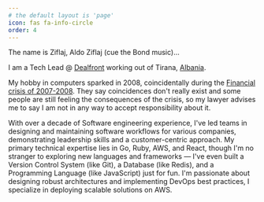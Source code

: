 ```yaml
---
# the default layout is 'page'
icon: fas fa-info-circle
order: 4
---
```

The name is Ziflaj, Aldo Ziflaj (cue the Bond music)...

I am a Tech Lead @ [Dealfront](https://www.dealfront.com/) working out of Tirana, [Albania](https://www.google.com/search?q=reasons+to+visit+Albania).

My hobby in computers sparked in 2008, coincidentally during the [Financial crisis of 2007-2008](https://en.wikipedia.org/wiki/Financial_crisis_of_2007%E2%80%932008). They say coincidences don't really exist and some people are still feeling the consequences of the crisis, so my lawyer advises me to say I am not in any way to accept responsibility about it.

With over a decade of Software engineering experience, I've led teams in designing and maintaining software workflows for various companies, demonstrating leadership skills and a customer-centric approach. My primary technical expertise lies in Go, Ruby, AWS, and React, though I'm no stranger to exploring new languages and frameworks — I've even built a Version Control System (like Git), a Database (like Redis), and a Programming Language (like JavaScript) just for fun. I'm passionate about designing robust architectures and implementing DevOps best practices, I specialize in deploying scalable solutions on AWS.
